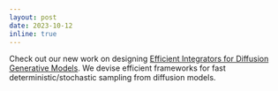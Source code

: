 ```yaml
---
layout: post
date: 2023-10-12
inline: true
---
```


Check out our new work on designing [Efficient Integrators for Diffusion Generative Models](https://arxiv.org/abs/2310.07894). We devise efficient frameworks for fast deterministic/stochastic sampling from diffusion models.
